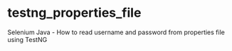 # testng_properties_file
Selenium Java - How to read username and password from properties file using TestNG
